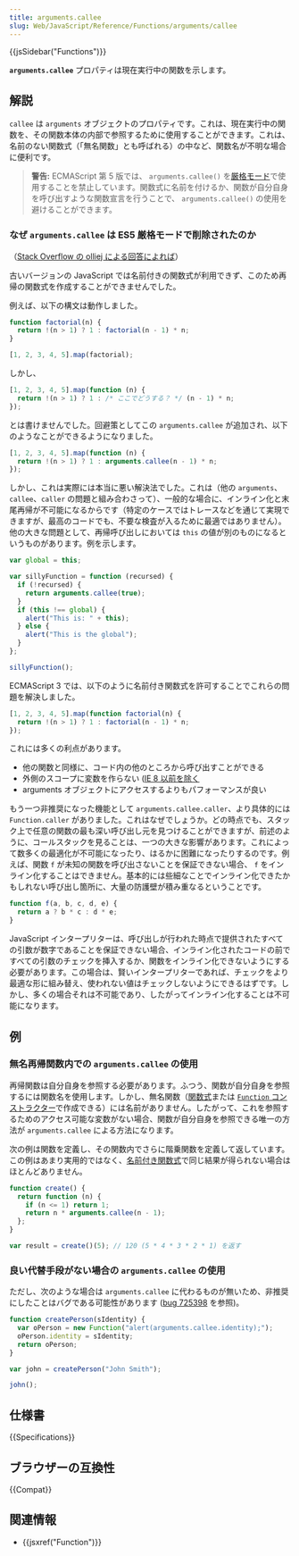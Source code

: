 ```yaml
---
title: arguments.callee
slug: Web/JavaScript/Reference/Functions/arguments/callee
---
```


{{jsSidebar("Functions")}}

**`arguments.callee`** プロパティは現在実行中の関数を示します。

## 解説

`callee` は `arguments` オブジェクトのプロパティです。これは、現在実行中の関数を、その関数本体の内部で参照するために使用することができます。これは、名前のない関数式（「無名関数」とも呼ばれる）の中など、関数名が不明な場合に便利です。

> **警告:** ECMAScript 第 5 版では、 `arguments.callee()` を[厳格モード](/ja/docs/Web/JavaScript/Reference/Strict_mode)で使用することを禁止しています。関数式に名前を付けるか、関数が自分自身を呼び出すような関数宣言を行うことで、 `arguments.callee()` の使用を避けることができます。

### なぜ `arguments.callee` は ES5 厳格モードで削除されたのか

（[Stack Overflow の olliej による回答によれば](https://stackoverflow.com/questions/103598/why-was-the-arguments-callee-caller-property-deprecated-in-javascript/235760)）

古いバージョンの JavaScript では名前付きの関数式が利用できず、このため再帰の関数式を作成することができませんでした。

例えば、以下の構文は動作しました。

```js
function factorial(n) {
  return !(n > 1) ? 1 : factorial(n - 1) * n;
}

[1, 2, 3, 4, 5].map(factorial);
```

しかし、

```js
[1, 2, 3, 4, 5].map(function (n) {
  return !(n > 1) ? 1 : /* ここでどうする？ */ (n - 1) * n;
});
```

とは書けませんでした。回避策としてこの `arguments.callee` が追加され、以下のようなことができるようになりました。

```js
[1, 2, 3, 4, 5].map(function (n) {
  return !(n > 1) ? 1 : arguments.callee(n - 1) * n;
});
```

しかし、これは実際には本当に悪い解決法でした。これは（他の `arguments`、`callee`、`caller` の問題と組み合わさって）、一般的な場合に、インライン化と末尾再帰が不可能になるからです（特定のケースではトレースなどを通じて実現できますが、最高のコードでも、不要な検査が入るために最適ではありません）。他の大きな問題として、再帰呼び出しにおいては `this` の値が別のものになるというものがあります。例を示します。

```js
var global = this;

var sillyFunction = function (recursed) {
  if (!recursed) {
    return arguments.callee(true);
  }
  if (this !== global) {
    alert("This is: " + this);
  } else {
    alert("This is the global");
  }
};

sillyFunction();
```

ECMAScript 3 では、以下のように名前付き関数式を許可することでこれらの問題を解決しました。

```js
[1, 2, 3, 4, 5].map(function factorial(n) {
  return !(n > 1) ? 1 : factorial(n - 1) * n;
});
```

これには多くの利点があります。

- 他の関数と同様に、コード内の他のところから呼び出すことができる
- 外側のスコープに変数を作らない ([IE 8 以前を除く](https://kangax.github.io/nfe/#example_1_function_expression_identifier_leaks_into_an_enclosing_scope)
- arguments オブジェクトにアクセスするよりもパフォーマンスが良い

もう一つ非推奨になった機能として `arguments.callee.caller`、より具体的には `Function.caller` がありました。これはなぜでしょうか。どの時点でも、スタック上で任意の関数の最も深い呼び出し元を見つけることができますが、前述のように、コールスタックを見ることは、一つの大きな影響があります。これによって数多くの最適化が不可能になったり、はるかに困難になったりするのです。例えば、関数 `f` が未知の関数を呼び出さないことを保証できない場合、 `f` をインライン化することはできません。基本的には些細なことでインライン化できたかもしれない呼び出し箇所に、大量の防護壁が積み重なるということです。

```js
function f(a, b, c, d, e) {
  return a ? b * c : d * e;
}
```

JavaScript インタープリターは、呼び出しが行われた時点で提供されたすべての引数が数字であることを保証できない場合、インライン化されたコードの前ですべての引数のチェックを挿入するか、関数をインライン化できないようにする必要があります。この場合は、賢いインタープリターであれば、チェックをより最適な形に組み替え、使われない値はチェックしないようにできるはずです。しかし、多くの場合それは不可能であり、したがってインライン化することは不可能になります。

## 例

### 無名再帰関数内での `arguments.callee` の使用

再帰関数は自分自身を参照する必要があります。ふつう、関数が自分自身を参照するには関数名を使用します。しかし、無名関数（[関数式](/ja/docs/Web/JavaScript/Reference/Operators/function)または [`Function` コンストラクター](/ja/docs/Web/JavaScript/Reference/Global_Objects/Function)で作成できる）には名前がありません。したがって、これを参照するためのアクセス可能な変数がない場合、関数が自分自身を参照できる唯一の方法が `arguments.callee` による方法になります。

次の例は関数を定義し、その関数内でさらに階乗関数を定義して返しています。この例はあまり実用的ではなく、[名前付き関数式](/ja/docs/Web/JavaScript/Reference/Operators/function)で同じ結果が得られない場合はほとんどありません。

```js
function create() {
  return function (n) {
    if (n <= 1) return 1;
    return n * arguments.callee(n - 1);
  };
}

var result = create()(5); // 120 (5 * 4 * 3 * 2 * 1) を返す
```

### 良い代替手段がない場合の `arguments.callee` の使用

ただし、次のような場合は `arguments.callee` に代わるものが無いため、非推奨にしたことはバグである可能性があります ([bug 725398](https://bugzilla.mozilla.org/show_bug.cgi?id=725398) を参照)。

```js
function createPerson(sIdentity) {
  var oPerson = new Function("alert(arguments.callee.identity);");
  oPerson.identity = sIdentity;
  return oPerson;
}

var john = createPerson("John Smith");

john();
```

## 仕様書

{{Specifications}}

## ブラウザーの互換性

{{Compat}}

## 関連情報

- {{jsxref("Function")}}

